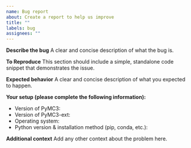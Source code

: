 ```yaml
---
name: Bug report
about: Create a report to help us improve
title: ""
labels: bug
assignees: ""
---
```


**Describe the bug**
A clear and concise description of what the bug is.

**To Reproduce**
This section should include a simple, standalone code snippet that demonstrates the issue.

**Expected behavior**
A clear and concise description of what you expected to happen.

**Your setup (please complete the following information):**

- Version of PyMC3:
- Version of PyMC3-ext:
- Operating system:
- Python version & installation method (pip, conda, etc.):

**Additional context**
Add any other context about the problem here.
